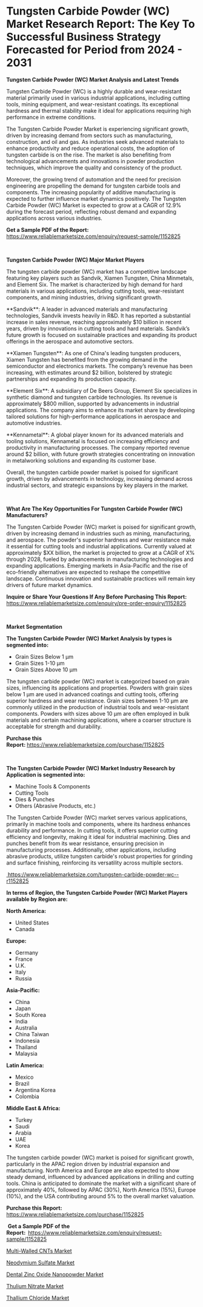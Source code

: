 <p><h1>Tungsten Carbide Powder (WC) Market Research Report: The Key To Successful Business Strategy Forecasted for Period from 2024 - 2031</h1></p><p><strong>Tungsten Carbide Powder (WC) Market Analysis and Latest Trends</strong></p>
<p><p>Tungsten Carbide Powder (WC) is a highly durable and wear-resistant material primarily used in various industrial applications, including cutting tools, mining equipment, and wear-resistant coatings. Its exceptional hardness and thermal stability make it ideal for applications requiring high performance in extreme conditions.</p><p>The Tungsten Carbide Powder Market is experiencing significant growth, driven by increasing demand from sectors such as manufacturing, construction, and oil and gas. As industries seek advanced materials to enhance productivity and reduce operational costs, the adoption of tungsten carbide is on the rise. The market is also benefiting from technological advancements and innovations in powder production techniques, which improve the quality and consistency of the product.</p><p>Moreover, the growing trend of automation and the need for precision engineering are propelling the demand for tungsten carbide tools and components. The increasing popularity of additive manufacturing is expected to further influence market dynamics positively. The Tungsten Carbide Powder (WC) Market is expected to grow at a CAGR of 12.9% during the forecast period, reflecting robust demand and expanding applications across various industries.</p></p>
<p><strong>Get a Sample PDF of the Report:&nbsp;</strong> <a href="https://www.reliablemarketsize.com/enquiry/request-sample/1152825">https://www.reliablemarketsize.com/enquiry/request-sample/1152825</a></p>
<p>&nbsp;</p>
<p><strong>Tungsten Carbide Powder (WC) Major Market Players</strong></p>
<p><p>The tungsten carbide powder (WC) market has a competitive landscape featuring key players such as Sandvik, Xiamen Tungsten, China Minmetals, and Element Six. The market is characterized by high demand for hard materials in various applications, including cutting tools, wear-resistant components, and mining industries, driving significant growth.</p><p>**Sandvik**: A leader in advanced materials and manufacturing technologies, Sandvik invests heavily in R&D. It has reported a substantial increase in sales revenue, reaching approximately $10 billion in recent years, driven by innovations in cutting tools and hard materials. Sandvik’s future growth is focused on sustainable practices and expanding its product offerings in the aerospace and automotive sectors.</p><p>**Xiamen Tungsten**: As one of China's leading tungsten producers, Xiamen Tungsten has benefited from the growing demand in the semiconductor and electronics markets. The company’s revenue has been increasing, with estimates around $2 billion, bolstered by strategic partnerships and expanding its production capacity.</p><p>**Element Six**: A subsidiary of De Beers Group, Element Six specializes in synthetic diamond and tungsten carbide technologies. Its revenue is approximately $800 million, supported by advancements in industrial applications. The company aims to enhance its market share by developing tailored solutions for high-performance applications in aerospace and automotive industries.</p><p>**Kennametal**: A global player known for its advanced materials and tooling solutions, Kennametal is focused on increasing efficiency and productivity in manufacturing processes. The company reported revenue around $2 billion, with future growth strategies concentrating on innovation in metalworking solutions and expanding its customer base.</p><p>Overall, the tungsten carbide powder market is poised for significant growth, driven by advancements in technology, increasing demand across industrial sectors, and strategic expansions by key players in the market.</p></p>
<p>&nbsp;</p>
<p><strong>What Are The Key Opportunities For Tungsten Carbide Powder (WC) Manufacturers?</strong></p>
<p><p>The Tungsten Carbide Powder (WC) market is poised for significant growth, driven by increasing demand in industries such as mining, manufacturing, and aerospace. The powder's superior hardness and wear resistance make it essential for cutting tools and industrial applications. Currently valued at approximately $XX billion, the market is projected to grow at a CAGR of X% through 2028, fueled by advancements in manufacturing technologies and expanding applications. Emerging markets in Asia-Pacific and the rise of eco-friendly alternatives are expected to reshape the competitive landscape. Continuous innovation and sustainable practices will remain key drivers of future market dynamics.</p></p>
<p><strong>Inquire or Share Your Questions If Any Before Purchasing This Report:</strong> <a href="https://www.reliablemarketsize.com/enquiry/pre-order-enquiry/1152825">https://www.reliablemarketsize.com/enquiry/pre-order-enquiry/1152825</a></p>
<p>&nbsp;</p>
<p><strong>Market Segmentation</strong></p>
<p><strong>The Tungsten Carbide Powder (WC) Market Analysis by types is segmented into:</strong></p>
<p><ul><li>Grain Sizes Below 1 µm</li><li>Grain Sizes 1-10 µm</li><li>Grain Sizes Above 10 µm</li></ul></p>
<p><p>The tungsten carbide powder (WC) market is categorized based on grain sizes, influencing its applications and properties. Powders with grain sizes below 1 µm are used in advanced coatings and cutting tools, offering superior hardness and wear resistance. Grain sizes between 1-10 µm are commonly utilized in the production of industrial tools and wear-resistant components. Powders with sizes above 10 µm are often employed in bulk materials and certain machining applications, where a coarser structure is acceptable for strength and durability.</p></p>
<p><strong>Purchase this Report:&nbsp;</strong><a href="https://www.reliablemarketsize.com/purchase/1152825">https://www.reliablemarketsize.com/purchase/1152825</a></p>
<p>&nbsp;</p>
<p><strong>The Tungsten Carbide Powder (WC) Market Industry Research by Application is segmented into:</strong></p>
<p><ul><li>Machine Tools & Components</li><li>Cutting Tools</li><li>Dies & Punches</li><li>Others (Abrasive Products, etc.)</li></ul></p>
<p><p>The Tungsten Carbide Powder (WC) market serves various applications, primarily in machine tools and components, where its hardness enhances durability and performance. In cutting tools, it offers superior cutting efficiency and longevity, making it ideal for industrial machining. Dies and punches benefit from its wear resistance, ensuring precision in manufacturing processes. Additionally, other applications, including abrasive products, utilize tungsten carbide's robust properties for grinding and surface finishing, reinforcing its versatility across multiple sectors.</p></p>
<p><a href="https://www.reliablemarketsize.com/tungsten-carbide-powder-wc--r1152825">&nbsp;https://www.reliablemarketsize.com/tungsten-carbide-powder-wc--r1152825</a></p>
<p><strong>In terms of Region, the Tungsten Carbide Powder (WC) Market Players available by Region are:</strong></p>
<p>
    <p> <strong> North America: </strong>
        <ul>
            <li>United States</li>
            <li>Canada</li>
        </ul>
        </p> 
    <p> <strong> Europe: </strong>
        <ul>
            <li>Germany</li>
            <li>France</li>
            <li>U.K.</li>
            <li>Italy</li>
            <li>Russia</li>
        </ul>
        </p> 
    <p> <strong> Asia-Pacific: </strong>
        <ul>
            <li>China</li>
            <li>Japan</li>
            <li>South Korea</li>
            <li>India</li>
            <li>Australia</li>
            <li>China Taiwan</li>
            <li>Indonesia</li>
            <li>Thailand</li>
            <li>Malaysia</li>
        </ul>
        </p> 
    <p> <strong> Latin America: </strong>
        <ul>
            <li>Mexico</li>
            <li>Brazil</li>
            <li>Argentina Korea</li>
            <li>Colombia</li>
        </ul>
        </p> 
    <p> <strong> Middle East & Africa: </strong>
        <ul>
            <li>Turkey</li>
            <li>Saudi</li>
            <li>Arabia</li>
            <li>UAE</li>
            <li>Korea</li>
        </ul>
    </p>
    </p>
<p><p>The tungsten carbide powder (WC) market is poised for significant growth, particularly in the APAC region driven by industrial expansion and manufacturing. North America and Europe are also expected to show steady demand, influenced by advanced applications in drilling and cutting tools. China is anticipated to dominate the market with a significant share of approximately 40%, followed by APAC (30%), North America (15%), Europe (10%), and the USA contributing around 5% to the overall market valuation.</p></p>
<p><strong>Purchase this Report: </strong><a href="https://www.reliablemarketsize.com/purchase/1152825">https://www.reliablemarketsize.com/purchase/1152825</a></p>
<p>&nbsp;<strong>Get a Sample PDF of the Report:&nbsp;&nbsp;</strong><a href="https://www.reliablemarketsize.com/enquiry/request-sample/1152825">https://www.reliablemarketsize.com/enquiry/request-sample/1152825</a></p>
<p><strong></strong></p>
<p><p><a href="https://issuu.com/reportprime-2/docs/multi-walled-cnts-market-size-2030._1b8633965bdd3f">Multi-Walled CNTs Market</a></p><p><a href="https://www.linkedin.com/pulse/global-neodymium-sulfate-market-size-expected-experience-cagr-w12tf?trackingId=1YKqmPaeR%2BO0Z3HwCnYnIQ%3D%3D">Neodymium Sulfate Market</a></p><p><a href="https://issuu.com/reportprime-2/docs/dental-zinc-oxide-nanopowder-market_72fdff2754dd33">Dental Zinc Oxide Nanopowder Market</a></p><p><a href="https://www.linkedin.com/pulse/global-thulium-nitrate-industry-analysis-share-growth-trends-t0scc?trackingId=3r49%2FqxEQqiw4YoXWaXmSA%3D%3D">Thulium Nitrate Market</a></p><p><a href="https://www.linkedin.com/pulse/global-thallium-chloride-industry-types-applications-market-5gqtc?trackingId=gTU8JAyWT2q9hKaOSBCYeQ%3D%3D">Thallium Chloride Market</a></p></p>